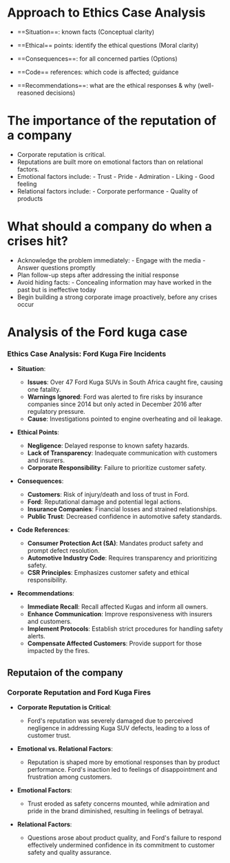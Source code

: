 # Approach to Ethics Case Analysis


- ==Situation==: known facts (Conceptual clarity)

- ==Ethical== points: identify the ethical questions (Moral clarity)

- ==Consequences==: for all concerned parties (Options)

- ==Code== references: which code is affected; guidance

- ==Recommendations==: what are the ethical responses & why (well-reasoned decisions)


# The importance of the reputation of a company

- Corporate reputation is critical.
- Reputations are built more on emotional factors than on relational factors.
- Emotional factors include:
	  - Trust
	  - Pride
	  - Admiration
	  - Liking
	  - Good feeling
- Relational factors include:
	  - Corporate performance
	  - Quality of products

# What should a company do when a crises hit?

- Acknowledge the problem immediately:
	  - Engage with the media
	  - Answer questions promptly
- Plan follow-up steps after addressing the initial response
- Avoid hiding facts:
	  - Concealing information may have worked in the past but is ineffective today
- Begin building a strong corporate image proactively, before any crises occur

# Analysis of the Ford kuga case 
### Ethics Case Analysis: Ford Kuga Fire Incidents

- **Situation**:
  - **Issues**: Over 47 Ford Kuga SUVs in South Africa caught fire, causing one fatality.
  - **Warnings Ignored**: Ford was alerted to fire risks by insurance companies since 2014 but only acted in December 2016 after regulatory pressure.
  - **Cause**: Investigations pointed to engine overheating and oil leakage.

- **Ethical Points**:
  - **Negligence**: Delayed response to known safety hazards.
  - **Lack of Transparency**: Inadequate communication with customers and insurers.
  - **Corporate Responsibility**: Failure to prioritize customer safety.

- **Consequences**:
  - **Customers**: Risk of injury/death and loss of trust in Ford.
  - **Ford**: Reputational damage and potential legal actions.
  - **Insurance Companies**: Financial losses and strained relationships.
  - **Public Trust**: Decreased confidence in automotive safety standards.

- **Code References**:
  - **Consumer Protection Act (SA)**: Mandates product safety and prompt defect resolution.
  - **Automotive Industry Code**: Requires transparency and prioritizing safety.
  - **CSR Principles**: Emphasizes customer safety and ethical responsibility.

- **Recommendations**:
  - **Immediate Recall**: Recall affected Kugas and inform all owners.
  - **Enhance Communication**: Improve responsiveness with insurers and customers.
  - **Implement Protocols**: Establish strict procedures for handling safety alerts.
  - **Compensate Affected Customers**: Provide support for those impacted by the fires.
## Reputaion of the company

### Corporate Reputation and Ford Kuga Fires

- **Corporate Reputation is Critical**:
  - Ford's reputation was severely damaged due to perceived negligence in addressing Kuga SUV defects, leading to a loss of customer trust.

- **Emotional vs. Relational Factors**:
  - Reputation is shaped more by emotional responses than by product performance. Ford's inaction led to feelings of disappointment and frustration among customers.

- **Emotional Factors**:
  - Trust eroded as safety concerns mounted, while admiration and pride in the brand diminished, resulting in feelings of betrayal.

- **Relational Factors**:
  - Questions arose about product quality, and Ford's failure to respond effectively undermined confidence in its commitment to customer safety and quality assurance.

